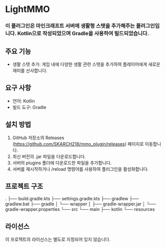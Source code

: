 # LightMMO

### 이 플러그인은 마인크래프트 서버에 생활형 스탯을 추가해주는 플러그인입니다. Kotlin으로 작성되었으며 Gradle을 사용하여 빌드되었습니다.

## 주요 기능

* 생활 스탯 추가: 게임 내에 다양한 생활 관련 스탯을 추가하여 플레이어에게 새로운 재미를 선사합니다.

## 요구 사항

* 언어: Kotlin
* 빌드 도구: Gradle

## 설치 방법

1. GitHub 저장소의 Releases (https://github.com/SKARCH218/mmo_plugin/releases) 페이지로 이동합니다.
2. 최신 버전의 .jar 파일을 다운로드합니다.
3. 서버의 plugins 폴더에 다운로드한 파일을 추가합니다.
4. 서버를 재시작하거나 /reload 명령어를 사용하여 플러그인을 활성화합니다.

## 프로젝트 구조

.
├── build.gradle.kts
├── settings.gradle.kts
├── gradlew
├── gradlew.bat
├── gradle
│   └── wrapper
│       ├── gradle-wrapper.jar
│       └── gradle-wrapper.properties
└── src
    └── main
        ├── kotlin
        └── resources

## 라이선스

이 프로젝트의 라이선스는 별도로 지정되어 있지 않습니다.
